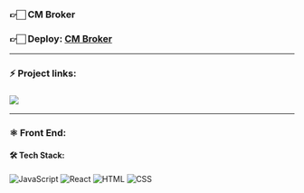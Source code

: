<!-- <img align="center" src="/src/assets/caiventures.jpeg"> -->

<h3>👉🏻 CM Broker</h3>

<h3>👉🏻 <b>Deploy: <a href="https://cmbroker.vercel.app/">CM Broker</a></b></h3>

<hr/>

### ⚡ Project links:

<h3>
  <a href="https://www.figma.com/file/wWrfikVS5CFtHN1Trist6Z/CM-BROKER-WEB?node-id=70%3A534&mode=dev"> 
    <img src="https://img.shields.io/badge/Figma-%23F24E1E.svg?style=for-the-badge&logo=Figma&logoColor=white"/>
  </a> 
</h3>

<hr/>

### ⚛️ Front End:

#### 🛠️ Tech Stack:

![JavaScript](https://img.shields.io/badge/JavaScript-F7DF1E?style=for-the-badge&logo=JavaScript&logoColor=black) 
![React](https://img.shields.io/badge/React-61DAFB?style=for-the-badge&logo=React&logoColor=white) 
![HTML](https://img.shields.io/badge/HTML5-E34F26?style=for-the-badge&logo=HTML5&logoColor=white) 
![CSS](https://img.shields.io/badge/CSS3-1572B6?style=for-the-badge&logo=CSS3&logoColor=white)